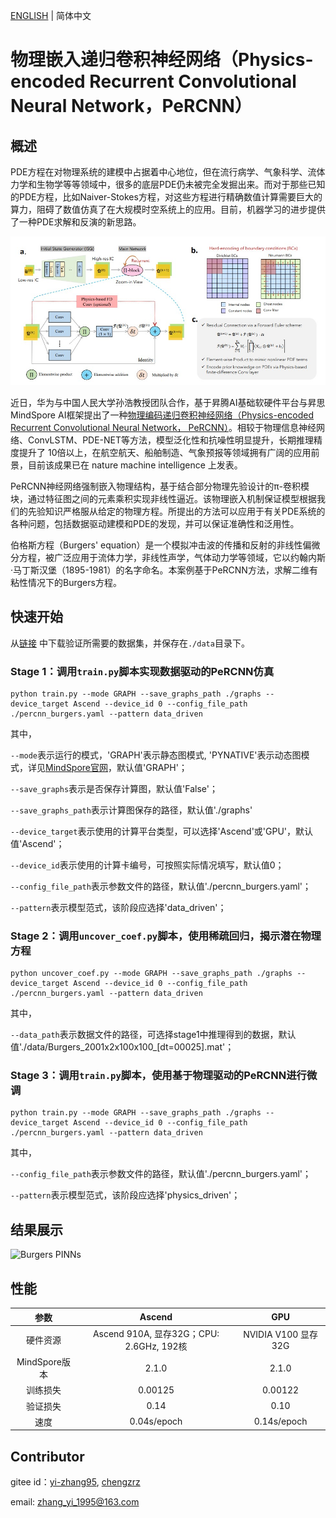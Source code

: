 [ENGLISH](README.md) | 简体中文

# 物理嵌入递归卷积神经网络（Physics-encoded Recurrent Convolutional Neural Network，PeRCNN）

## 概述

PDE方程在对物理系统的建模中占据着中心地位，但在流行病学、气象科学、流体力学和生物学等等领域中，很多的底层PDE仍未被完全发掘出来。而对于那些已知的PDE方程，比如Naiver-Stokes方程，对这些方程进行精确数值计算需要巨大的算力，阻碍了数值仿真了在大规模时空系统上的应用。目前，机器学习的进步提供了一种PDE求解和反演的新思路。

![PeRCNN](images/percnn.jpg)

近日，华为与中国人民大学孙浩教授团队合作，基于昇腾AI基础软硬件平台与昇思
MindSpore AI框架提出了一种[物理编码递归卷积神经网络（Physics-encoded Recurrent Convolutional Neural Network， PeRCNN）](https://www.nature.com/articles/s42256-023-00685-7)。相较于物理信息神经网络、ConvLSTM、PDE-NET等方法，模型泛化性和抗噪性明显提升，长期推理精度提升了
10倍以上，在航空航天、船舶制造、气象预报等领域拥有广阔的应用前景，目前该成果已在 nature machine intelligence 上发表。

PeRCNN神经网络强制嵌入物理结构，基于结合部分物理先验设计的π-卷积模块，通过特征图之间的元素乘积实现非线性逼近。该物理嵌入机制保证模型根据我们的先验知识严格服从给定的物理方程。所提出的方法可以应用于有关PDE系统的各种问题，包括数据驱动建模和PDE的发现，并可以保证准确性和泛用性。

伯格斯方程（Burgers' equation）是一个模拟冲击波的传播和反射的非线性偏微分方程，被广泛应用于流体力学，非线性声学，气体动力学等领域，它以约翰内斯·马丁斯汉堡（1895-1981）的名字命名。本案例基于PeRCNN方法，求解二维有粘性情况下的Burgers方程。

## 快速开始

从[链接](https://download.mindspore.cn/mindscience/mindflow/dataset/applications/data_mechanism_fusion/PeRCNN) 中下载验证所需要的数据集，并保存在`./data`目录下。

### Stage 1：调用`train.py`脚本实现数据驱动的PeRCNN仿真

```shell
python train.py --mode GRAPH --save_graphs_path ./graphs --device_target Ascend --device_id 0 --config_file_path ./percnn_burgers.yaml --pattern data_driven
```

其中，

`--mode`表示运行的模式，'GRAPH'表示静态图模式, 'PYNATIVE'表示动态图模式，详见[MindSpore官网](https://www.mindspore.cn/docs/zh-CN/r2.0/design/dynamic_graph_and_static_graph.html?highlight=pynative)，默认值'GRAPH'；

`--save_graphs`表示是否保存计算图，默认值'False'；

`--save_graphs_path`表示计算图保存的路径，默认值'./graphs'

`--device_target`表示使用的计算平台类型，可以选择'Ascend'或'GPU'，默认值'Ascend'；

`--device_id`表示使用的计算卡编号，可按照实际情况填写，默认值0；

`--config_file_path`表示参数文件的路径，默认值'./percnn_burgers.yaml'；

`--pattern`表示模型范式，该阶段应选择'data_driven'；

### Stage 2：调用`uncover_coef.py`脚本，使用稀疏回归，揭示潜在物理方程

```shell
python uncover_coef.py --mode GRAPH --save_graphs_path ./graphs --device_target Ascend --device_id 0 --config_file_path ./percnn_burgers.yaml --pattern data_driven
```

其中，

`--data_path`表示数据文件的路径，可选择stage1中推理得到的数据，默认值'./data/Burgers_2001x2x100x100_[dt=00025].mat'；

### Stage 3：调用`train.py`脚本，使用基于物理驱动的PeRCNN进行微调

```shell
python train.py --mode GRAPH --save_graphs_path ./graphs --device_target Ascend --device_id 0 --config_file_path ./percnn_burgers.yaml --pattern data_driven
```

其中，

`--config_file_path`表示参数文件的路径，默认值'./percnn_burgers.yaml'；

`--pattern`表示模型范式，该阶段应选择'physics_driven'；

## 结果展示

![Burgers PINNs](images/results.gif)

## 性能

|        参数         |        Ascend               |    GPU       |
|:----------------------:|:--------------------------:|:---------------:|
|     硬件资源         |     Ascend 910A, 显存32G；CPU: 2.6GHz, 192核      |      NVIDIA V100 显存32G       |
|     MindSpore版本   |        2.1.0             |      2.1.0       |
|        训练损失      |        0.00125               |       0.00122      |
|        验证损失      |        0.14               |       0.10    |
|        速度          |     0.04s/epoch        |    0.14s/epoch  |

## Contributor

gitee id：[yi-zhang95](https://gitee.com/yi-zhang95), [chengzrz](https://gitee.com/chengzrz)

email: zhang_yi_1995@163.com
